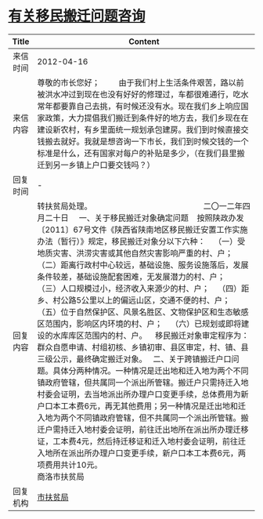 # [有关移民搬迁问题咨询](http://www.shangluo.gov.cn/zmhd/ldxxxx.jsp?urltype=leadermail.LeaderMailContentUrl&wbtreeid=1112&leadermailid=1162)

| Title |                                                                                                                                                                                                                                                                                                                                                                                Content                                                                                                                                                                                                                                                                                                                                                                                 |
|:-----:|------------------------------------------------------------------------------------------------------------------------------------------------------------------------------------------------------------------------------------------------------------------------------------------------------------------------------------------------------------------------------------------------------------------------------------------------------------------------------------------------------------------------------------------------------------------------------------------------------------------------------------------------------------------------------------------------------------------------------------------------------------------------|
| 来信时间  | 2012-04-16                                                                                                                                                                                                                                                                                                                                                                                                                                                                                                                                                                                                                                                                                                                                                             |
| 来信内容  | 尊敬的市长您好；         由于我们村上生活条件艰苦，路以前被洪水冲过到现在也没有好好的修理过，车都很难通行，吃水常年都要靠自己去挑，有时候还没有水。现在我们乡上响应国家政策，大力提倡我们搬迁到条件好的地方去，我们乡现在在建设新农村，有乡里面统一规划承包建房。我们到时候直接交钱搬去就好。我就是想咨询一下市长，我们到时候交钱的一个标准是什么，还有国家对每户的补贴是多少，（在我们县里搬迁到另一乡镇上户口要交钱吗？）                                                                                                                                                                                                                                                                                                                                                                                                                                                                                                                                                     |
| 回复时间  | -                                                                                                                                                                                                                                                                                                                                                                                                                                                                                                                                                                                                                                                                                                                                                                      |
| 回复内容  | 转扶贫局处理。                                                     二〇一二年四月二十日     一、关于移民搬迁对象确定问题    按照陕政办发〔2011〕67号文件《陕西省陕南地区移民搬迁安置工作实施办法（暂行）》规定，移民搬迁对象分以下六种：    （一）受地质灾害、洪涝灾害或其他自然灾害影响严重的村、户；    （二）距离行政村中心较远，基础设施、服务设施落后，发展条件较差，基础设施配套困难，无发展潜力的村、户；    （三）人口规模过小，经济收入来源少的村、户；    （四）距乡、村公路5公里以上的偏远山区，交通不便的村、户；    （五）位于自然保护区、风景名胜区、文物保护区和生态敏感区范围内，影响区内环境的村、户；    （六）已规划或即将建设的水库库区范围内的村、户。    移民搬迁对象审定程序为：群众自愿申请、村组初核、乡镇初审、县区审定，村、镇、县三级公示，最终确定搬迁对象。   二、关于跨镇搬迁户口问题。具体分两种情况。一种情况是迁出地和迁入地为两个不同镇政府管辖，但共属同一个派出所管辖。搬迁户只需持迁入地村委会证明，去当地派出所办理户口变更手续，总体费用为新户口本工本费6元，再无其他费用；另一种情况是迁出地和迁入地为两个不同镇政府管辖，但不共属同一个派出所管辖。搬迁户需持迁入地村委会证明，前往迁出地所在派出所办理迁移证，工本费4元，然后持迁移证和迁入地村委会证明，前往迁入地所在派出所办理户口变更手续，新户口本工本费6元，两项费用共计10元。                                                                    商洛市扶贫局 |
| 回复机构  | [市扶贫局](../../category/agencies/市扶贫局.md)                                                                                                                                                                                                                                                                                                                                                                                                                                                                                                                                                                                                                                                                                                                                |